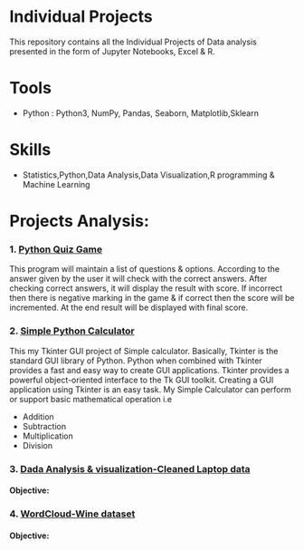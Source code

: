 # Individual Projects
This repository contains all the Individual Projects of Data analysis presented in the form of Jupyter Notebooks, Excel & R.
# Tools
- Python : Python3, NumPy, Pandas, Seaborn, Matplotlib,Sklearn
# Skills
- Statistics,Python,Data Analysis,Data Visualization,R programming & Machine Learning
# Projects Analysis:
 ### 1. [Python Quiz Game](https://github.com/PriyaModhave/EduBridge-Data-Analytics/tree/main/Projects/Individual%20Projects/01.Python%20Quiz%20Game)
   This program will maintain a list of questions & options. According to the answer given by the user it will check with the correct answers. After checking correct answers, it will display the result with score. If incorrect then there is negative marking in the game & if correct then the score will be incremented. At the end result will be displayed with final score.
     

  ### 2. [Simple Python Calculator](https://github.com/PriyaModhave/EduBridge-Data-Analytics/tree/main/Projects/Individual%20Projects/02.Simple%20Python%20Calculator)
  This my Tkinter GUI project of Simple calculator. Basically, Tkinter is the standard GUI library of Python. Python when combined with Tkinter provides a fast and easy way to create GUI applications. Tkinter provides a powerful object-oriented interface to the Tk GUI toolkit. Creating a GUI application using Tkinter is an easy task. My Simple Calculator can perform or support basic mathematical operation i.e

- Addition
- Subtraction
- Multiplication
- Division
     
     
 ### 3. [Dada Analysis & visualization-Cleaned Laptop data](https://github.com/PriyaModhave/EduBridge-Data-Analytics/tree/main/Projects/Individual%20Projects/03.Cleaned%20Laptop%20Data)
   #### Objective:
    
      
  ### 4. [WordCloud-Wine dataset](https://github.com/PriyaModhave/EduBridge-Data-Analytics/tree/main/Projects/Individual%20Projects/04.WordCloud)
   #### Objective:
     
